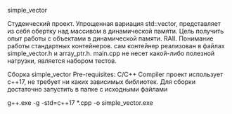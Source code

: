 simple_vector

Студенческий проект. Упрощенная вариация std::vector, представляет из себя обертку над массивом в динамической памяти. Цель получить опыт работы с объектами в динамической памяти. RAII. Понимание работы стандартных контейнеров.
сам контейнер реализован в файлах simple_vector.h и array_ptr.h. main.cpp не несет какой-либо полезной нагрузки, является набором тестов. 

Сборка simple_vector
Pre-requisites:
C/C++ Compiler
проект использует с++17, не требует ни каких зависимых библиотек. Для сборки достаточно запустить в папке с исходными файлами

g++.exe -g -std=c++17 *.cpp -o simple_vector.exe
